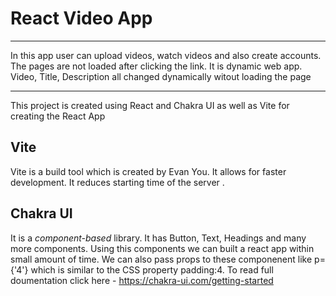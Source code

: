 # React Video App
 ___

 In this app user can upload videos, watch videos and also create accounts. The pages are not loaded after clicking the link. It is dynamic web app. Video, Title, Description all changed dynamically witout loading the page
___
This project is created using React and Chakra UI as well as Vite for creating the React App

## Vite

Vite is a build tool which is created by Evan You. It allows for faster development. It reduces starting time of the server .

## Chakra UI
It is a _component-based_ library. It has Button, Text, Headings and many more components. Using this components we can built a react app within small amount of time. We can also pass props to these componenent like p={'4'} which is similar to the CSS property padding:4. 
To read full doumentation click here -  https://chakra-ui.com/getting-started
 